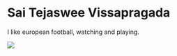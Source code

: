 <h1>Sai Tejaswee Vissapragada</h1>
<p>I like european football, watching and playing.</p>
<img src=“https://github.com/TJteja/assignment2-Vissapragada/blob/main/rm.png”>